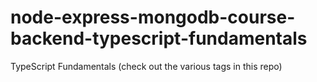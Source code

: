 # node-express-mongodb-course-backend-typescript-fundamentals
TypeScript Fundamentals (check out the various tags in this repo)
